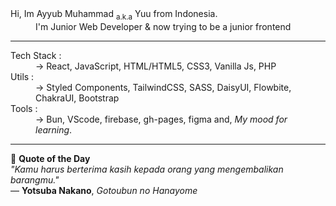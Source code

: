 
<dl>
  <dt>Hi, Im Ayyub Muhammad <sub>a.k.a</sub> Yuu from Indonesia.</dt>
  <dd>I'm Junior Web Developer & now trying to be a junior frontend</dd>
</dl>

---

<dl>
  <dt>Tech Stack :</dt>
  <dd>-> React, JavaScript, HTML/HTML5, CSS3, Vanilla Js, PHP</dd>

  <dt>Utils :</dt>
  <dd>-> Styled Components, TailwindCSS, SASS, DaisyUI, Flowbite, ChakraUI, Bootstrap</dd>
  
  <dt>Tools :</dt>
  <dd>-> Bun, VScode, firebase, gh-pages, figma and, <em>My mood for learning</em>.</dd>
</dl>


---
<!-- QUOTE START -->
<div align="left">
  📜 <strong>Quote of the Day</strong><br>
  <em>"Kamu harus berterima kasih kepada orang yang mengembalikan barangmu."</em><br>
  — <strong>Yotsuba Nakano</strong>, <em>Gotoubun no Hanayome</em>
</div>
<!-- QUOTE END -->

